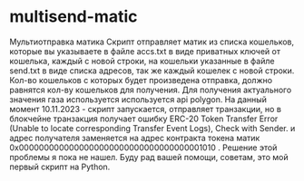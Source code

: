# multisend-matic
Мультиотправка матика 
Скрипт отправляет матик из списка кошельков, которые вы указываете в файле accs.txt в виде приватных ключей от кошелька, каждый с новой строки, на кошельки указанные в файле send.txt в виде списка адресов, так же каждый кошелек с новой строки. Кол-во кошельков с которых будет произведена отправка, должно равнятся кол-ву кошельков для получения.
Для получения актуального значения газа используется используется api polygon. 
На данный момент 10.11.2023 - скрипт запускается, отправляет транзакции, но в блокчейне транзакция получает ошибку  ERC-20 Token Transfer Error (Unable to locate corresponding Transfer Event Logs), Check with Sender. и адрес получателя заменяется на адрес контракта токена матик 0x0000000000000000000000000000000000001010 . Решение этой проблемы я пока не нашел. 
Буду рад вашей помощи, советам, это мой первый скрипт на Python.
